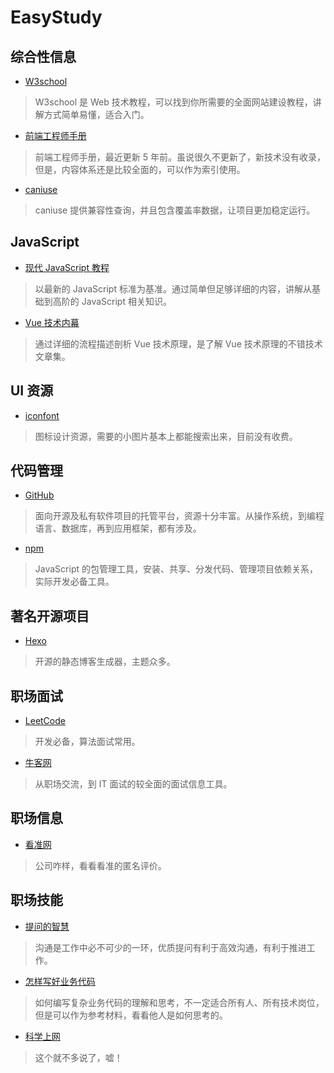 # EasyStudy

## 综合性信息
+ [W3school](https://www.w3school.com.cn/index.html)

> W3school 是 Web 技术教程，可以找到你所需要的全面网站建设教程，讲解方式简单易懂，适合入门。

+ [前端工程师手册](https://leohxj.gitbooks.io/front-end-database/content/index.html)

> 前端工程师手册，最近更新 5 年前。虽说很久不更新了，新技术没有收录，但是，内容体系还是比较全面的，可以作为索引使用。

+ [caniuse](https://caniuse.com/#home)

> caniuse 提供兼容性查询，并且包含覆盖率数据，让项目更加稳定运行。

## JavaScript
+ [现代 JavaScript 教程](https://zh.javascript.info/)

> 以最新的 JavaScript 标准为基准。通过简单但足够详细的内容，讲解从基础到高阶的 JavaScript 相关知识。

+ [Vue 技术内幕](http://hcysun.me/vue-design/zh/)

> 通过详细的流程描述剖析 Vue 技术原理，是了解 Vue 技术原理的不错技术文章集。

## UI 资源
+ [iconfont](https://www.iconfont.cn/)

> 图标设计资源，需要的小图片基本上都能搜索出来，目前没有收费。

## 代码管理
+ [GitHub](https://github.com/)

> 面向开源及私有软件项目的托管平台，资源十分丰富。从操作系统，到编程语言、数据库，再到应用框架，都有涉及。

+ [npm](https://www.npmjs.com/)

> JavaScript 的包管理工具，安装、共享、分发代码、管理项目依赖关系，实际开发必备工具。

## 著名开源项目
+ [Hexo](https://hexo.io/)

> 开源的静态博客生成器，主题众多。

## 职场面试
+ [LeetCode](https://leetcode-cn.com/problemset/algorithms/)

> 开发必备，算法面试常用。

+ [牛客网](http://nowcoder.com/)

> 从职场交流，到 IT 面试的较全面的面试信息工具。

## 职场信息
+ [看准网](https://www.kanzhun.com/)

> 公司咋样，看看看准的匿名评价。

## 职场技能

+ [提问的智慧](https://github.com/ruby-china/How-To-Ask-Questions-The-Smart-Way/blob/master/README-zh_CN.md)

> 沟通是工作中必不可少的一环，优质提问有利于高效沟通，有利于推进工作。

+ [怎样写好业务代码](https://segmentfault.com/a/1190000010220247)

> 如何编写复杂业务代码的理解和思考，不一定适合所有人、所有技术岗位，但是可以作为参考材料，看看他人是如何思考的。

+ [科学上网](https://crifan.github.io/scientific_network_summary/website/)

> 这个就不多说了，嘘！
